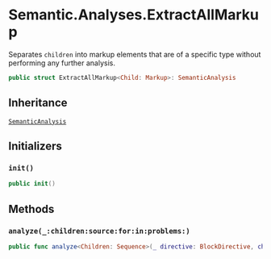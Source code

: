 # Semantic.Analyses.ExtractAllMarkup

Separates `children` into markup elements that are of a specific type without performing any further analysis.

``` swift
public struct ExtractAllMarkup<Child: Markup>: SemanticAnalysis 
```

## Inheritance

[`SemanticAnalysis`](/SemanticAnalysis)

## Initializers

### `init()`

``` swift
public init() 
```

## Methods

### `analyze(_:children:source:for:in:problems:)`

``` swift
public func analyze<Children: Sequence>(_ directive: BlockDirective, children: Children, source: URL?, for bundle: DocumentationBundle, in context: DocumentationContext, problems: inout [Problem]) -> ([Child], remainder: MarkupContainer) where Children.Element == Markup 
```
